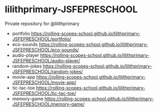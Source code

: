 # lilithprimary-JSFEPRESCHOOL
Private repository for @lilithprimary
+ portfolio https://rolling-scopes-school.github.io/lilithprimary-JSFEPRESCHOOL/portfolio/
+ eco-sounds https://rolling-scopes-school.github.io/lilithprimary-JSFEPRESCHOOL/eco-sounds/
+ audio-player https://rolling-scopes-school.github.io/lilithprimary-JSFEPRESCHOOL/audio-player/
+ random-jokes https://rolling-scopes-school.github.io/lilithprimary-JSFEPRESCHOOL/random-jokes/
+ movie-app https://rolling-scopes-school.github.io/lilithprimary-JSFEPRESCHOOL/movie-app/
+ tic-tac-toe https://rolling-scopes-school.github.io/lilithprimary-JSFEPRESCHOOL/tic-tac-toe/
+ memory-game https://rolling-scopes-school.github.io/lilithprimary-JSFEPRESCHOOL/memory-game/
